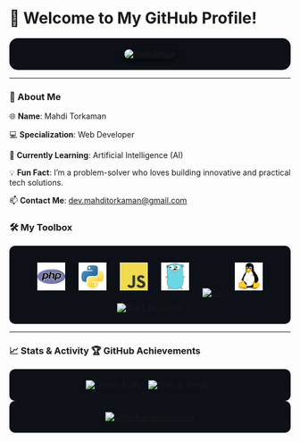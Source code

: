 # 👋 Welcome to My GitHub Profile!

<div align="center" style="background-color:#0d1117; padding:20px; border-radius:15px;">
  <img src="https://github.com/user-attachments/assets/8b273a5b-3d53-4e80-a0f2-2528f98cfd57" 
       alt="Hero Image" 
       style="width:85%; max-height:400px; border-radius:15px; box-shadow:0px 4px 10px rgba(0, 0, 0, 0.6);" />
</div>

---

### 🚀 About Me
🌐 **Name**: Mahdi Torkaman

💻 **Specialization**: Web Developer

🌱 **Currently Learning**: Artificial Intelligence (AI)

💡 **Fun Fact**: I’m a problem-solver who loves building innovative and practical tech solutions.

📫 **Contact Me**: dev.mahditorkaman@gmail.com

### 🛠️ My Toolbox  
<div align="center" style="background-color:#0d1117; padding:20px; border-radius:10px;">
    <a href="https://www.php.org/" target="_blank"> 
    <img src="https://raw.githubusercontent.com/devicons/devicon/master/icons/php/php-original.svg" 
         alt="Python" width="50" height="50" style="margin: 10px;"/></a>
  <a href="https://www.python.org/" target="_blank"> 
    <img src="https://raw.githubusercontent.com/devicons/devicon/master/icons/python/python-original.svg" 
         alt="Python" width="50" height="50" style="margin: 10px;"/</a>
  <a href="https://developer.mozilla.org/en-US/docs/Web/JavaScript" target="_blank"> 
    <img src="https://raw.githubusercontent.com/devicons/devicon/master/icons/javascript/javascript-original.svg" 
         alt="JavaScript" width="50" height="50" style="margin: 10px;"/></a>
  <a href="https://golang.org/" target="_blank"> 
    <img src="https://raw.githubusercontent.com/devicons/devicon/master/icons/go/go-original.svg" 
         alt="Go" width="50" height="50" style="margin: 10px;"/></a>
  <a href="https://git-scm.com/" target="_blank"> 
    <img src="https://www.vectorlogo.zone/logos/git-scm/git-scm-icon.svg" 
         alt="Git" width="50" height="50" style="margin: 10px;"/></a>
  <a href="https://www.linux.org/" target="_blank"> 
    <img src="https://raw.githubusercontent.com/devicons/devicon/master/icons/linux/linux-original.svg" 
         alt="Linux" width="50" height="50" style="margin: 10px;"/></a>
  <div>
      <img src="https://github-readme-stats.vercel.app/api/top-langs/?username=EchoMahdi&layout=compact&theme=nord" 
       alt="Top Languages" />
  </div>

</div>

---

### 📈 Stats & Activity  🏆 GitHub Achievements  

<div align="center" style="background-color:#0d1117; padding:20px; border-radius:10px;">
  <img src="https://github-readme-stats.vercel.app/api?username=EchoMahdi&show_icons=true&theme=nord&count_private=true" 
       alt="GitHub Stats" style="margin-right: 10px;"/>
  <img src="https://github-readme-streak-stats.herokuapp.com?user=EchoMahdi&theme=nord" 
       alt="GitHub Streak" style="margin-right: 10px;"/>
  
</div>

<div align="center" style="background-color:#0d1117; padding:20px; border-radius:10px;">
  <a href="https://github.com/EchoMahdi?tab=repositories">
    <img src="https://github-profile-trophy.vercel.app/?username=EchoMahdi&column=6&margin-w=10&margin-h=10&theme=nord" 
         alt="GitHub Achievements" />
  </a>
</div>

